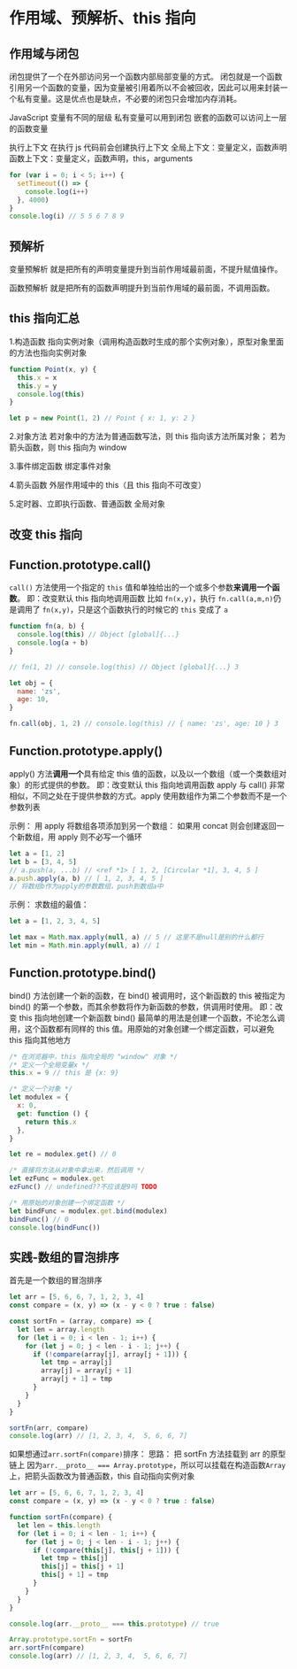 # 作用域、预解析、this 指向

## 作用域与闭包

闭包提供了一个在外部访问另一个函数内部局部变量的方式。
闭包就是一个函数引用另一个函数的变量，因为变量被引用着所以不会被回收，因此可以用来封装一个私有变量。这是优点也是缺点，不必要的闭包只会增加内存消耗。

JavaScript 变量有不同的层级
私有变量可以用到闭包
嵌套的函数可以访问上一层的函数变量

执行上下文
在执行 js 代码前会创建执行上下文
全局上下文：变量定义，函数声明
函数上下文：变量定义，函数声明，this，arguments

```js
for (var i = 0; i < 5; i++) {
  setTimeout(() => {
    console.log(i++)
  }, 4000)
}
console.log(i) // 5 5 6 7 8 9
```

## 预解析

变量预解析
就是把所有的声明变量提升到当前作用域最前面，不提升赋值操作。

函数预解析
就是把所有的函数声明提升到当前作用域的最前面，不调用函数。

## this 指向汇总

1.构造函数
指向实例对象（调用构造函数时生成的那个实例对象），原型对象里面的方法也指向实例对象

```js
function Point(x, y) {
  this.x = x
  this.y = y
  console.log(this)
}

let p = new Point(1, 2) // Point { x: 1, y: 2 }
```

2.对象方法
若对象中的方法为普通函数写法，则 this 指向该方法所属对象；
若为箭头函数，则 this 指向为 window

3.事件绑定函数
绑定事件对象

4.箭头函数
外层作用域中的 this（且 this 指向不可改变）

5.定时器、立即执行函数、普通函数
全局对象

## 改变 this 指向

## Function.prototype.call()

`call()` 方法使用一个指定的 `this` 值和单独给出的一个或多个参数**来调用一个函数**。
即：改变默认 this 指向地调用函数
比如 `fn(x,y)`，执行 `fn.call(a,m,n)`仍是调用了 `fn(x,y)`，只是这个函数执行的时候它的 `this` 变成了 `a`

```js
function fn(a, b) {
  console.log(this) // Object [global]{...}
  console.log(a + b)
}

// fn(1, 2) // console.log(this) // Object [global]{...} 3

let obj = {
  name: 'zs',
  age: 10,
}

fn.call(obj, 1, 2) // console.log(this) // { name: 'zs', age: 10 } 3
```

## Function.prototype.apply()

apply() 方法**调用一个**具有给定 this 值的函数，以及以一个数组（或一个类数组对象）的形式提供的参数。
即：改变默认 this 指向地调用函数
apply 与 call() 非常相似，不同之处在于提供参数的方式。apply 使用数组作为第二个参数而不是一个参数列表

示例：
用 apply 将数组各项添加到另一个数组：
如果用 concat 则会创建返回一个新数组，用 apply 则不必写一个循环

```js
let a = [1, 2]
let b = [3, 4, 5]
// a.push(a, ...b) // <ref *1> [ 1, 2, [Circular *1], 3, 4, 5 ]
a.push.apply(a, b) // [ 1, 2, 3, 4, 5 ]
// 将数组b作为apply的参数数组，push到数组a中
```

示例：
求数组的最值：

```js
let a = [1, 2, 3, 4, 5]

let max = Math.max.apply(null, a) // 5 // 这里不是null是别的什么都行
let min = Math.min.apply(null, a) // 1
```

## Function.prototype.bind()

bind() 方法创建一个新的函数，在 bind() 被调用时，这个新函数的 this 被指定为 bind() 的第一个参数，而其余参数将作为新函数的参数，供调用时使用。
即：改变 this 指向地创建一个新函数
bind() 最简单的用法是创建一个函数，不论怎么调用，这个函数都有同样的 this 值。用原始的对象创建一个绑定函数，可以避免 this 指向其他地方

```js
/* 在浏览器中，this 指向全局的 "window" 对象 */
/* 定义一个全局变量x */
this.x = 9 // this 是 {x: 9}

/* 定义一个对象 */
let modulex = {
  x: 0,
  get: function () {
    return this.x
  },
}

let re = modulex.get() // 0

/* 直接将方法从对象中拿出来，然后调用 */
let ezFunc = modulex.get
ezFunc() // undefined??不应该是9吗 TODO

/* 用原始的对象创建一个绑定函数 */
let bindFunc = modulex.get.bind(modulex)
bindFunc() // 0
console.log(bindFunc())
```

## 实践-数组的冒泡排序

首先是一个数组的冒泡排序

```js
let arr = [5, 6, 6, 7, 1, 2, 3, 4]
const compare = (x, y) => (x - y < 0 ? true : false)

const sortFn = (array, compare) => {
  let len = array.length
  for (let i = 0; i < len - 1; i++) {
    for (let j = 0; j < len - i - 1; j++) {
      if (!compare(array[j], array[j + 1])) {
        let tmp = array[j]
        array[j] = array[j + 1]
        array[j + 1] = tmp
      }
    }
  }
}

sortFn(arr, compare)
console.log(arr) // [1, 2, 3, 4,  5, 6, 6, 7]
```

如果想通过`arr.sortFn(compare)`排序：
思路：
把 sortFn 方法挂载到 arr 的原型链上
因为`arr.__proto__ === Array.prototype`，所以可以挂载在构造函数`Array`上，把箭头函数改为普通函数，this 自动指向实例对象

```js
let arr = [5, 6, 6, 7, 1, 2, 3, 4]
const compare = (x, y) => (x - y < 0 ? true : false)

function sortFn(compare) {
  let len = this.length
  for (let i = 0; i < len - 1; i++) {
    for (let j = 0; j < len - i - 1; j++) {
      if (!compare(this[j], this[j + 1])) {
        let tmp = this[j]
        this[j] = this[j + 1]
        this[j + 1] = tmp
      }
    }
  }
}

console.log(arr.__proto__ === this.prototype) // true

Array.prototype.sortFn = sortFn
arr.sortFn(compare)
console.log(arr) // [1, 2, 3, 4,  5, 6, 6, 7]
```
